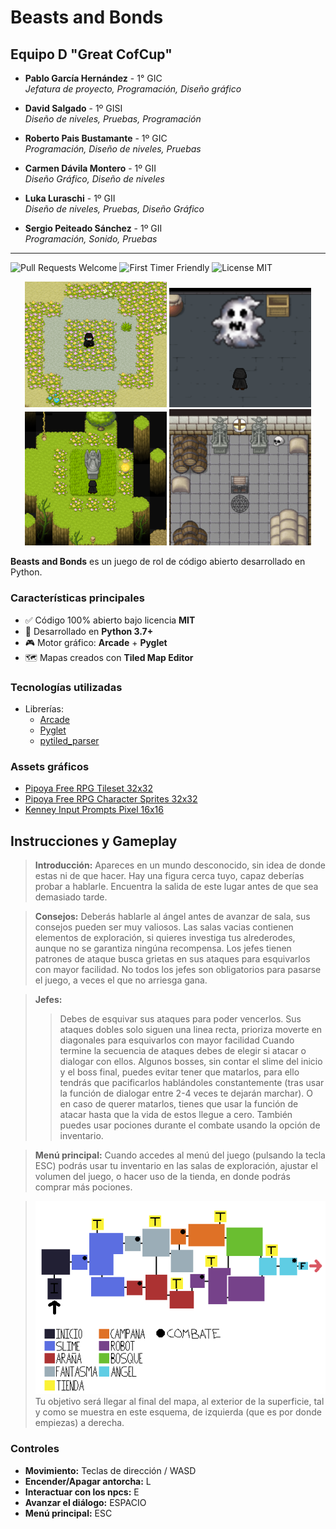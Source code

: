 # Beasts and Bonds

## Equipo D "Great CofCup"

- **Pablo García Hernández** - 1° GIC  
  _Jefatura de proyecto, Programación, Diseño gráfico_
  
- **David Salgado** - 1º GISI  
  _Diseño de niveles, Pruebas, Programación_
  
- **Roberto Pais Bustamante** - 1º GIC  
  _Programación, Diseño de niveles, Pruebas_
  
- **Carmen Dávila Montero** - 1º GII  
  _Diseño Gráfico, Diseño de niveles_
  
- **Luka Luraschi** - 1º GII  
  _Diseño de niveles, Pruebas, Diseño Gráfico_
  
- **Sergio Peiteado Sánchez** - 1º GII  
  _Programación, Sonido, Pruebas_

---

![Pull Requests Welcome](https://img.shields.io/badge/PRs-welcome-success)
![First Timer Friendly](https://img.shields.io/badge/First%20Timer-friendly-informational)
![License MIT](https://img.shields.io/badge/license-MIT-success)

<p align="center">
  <img src="/screenshot3.png" width="45%" />
  <img src="/screenshot.png" width="45%" /> 
  <br />
  <img src="/screenshot1.png" width="45%" />
  <img src="/screenshot2.png" width="45%" />
</p>

**Beasts and Bonds** es un juego de rol de código abierto desarrollado en Python.

### Características principales
- ✅ Código 100% abierto bajo licencia **MIT**
- 🐍 Desarrollado en **Python 3.7+**
- 🎮 Motor gráfico: **Arcade** + **Pyglet**
- 🗺️ Mapas creados con **Tiled Map Editor**

### Tecnologías utilizadas
- Librerías:
  - [Arcade](https://github.com/pythonarcade/arcade)
  - [Pyglet](https://github.com/pyglet/pyglet)
  - [pytiled_parser](https://github.com/pythonarcade/pytiled_parser)
  
### Assets gráficos
- [Pipoya Free RPG Tileset 32x32](https://pipoya.itch.io/pipoya-rpg-tileset-32x32)
- [Pipoya Free RPG Character Sprites 32x32](https://pipoya.itch.io/pipoya-free-rpg-character-sprites-32x32)
- [Kenney Input Prompts Pixel 16x16](https://kenney.nl/assets/input-prompts-pixel-16)

## Instrucciones y Gameplay

> **Introducción:** Apareces en un mundo desconocido, sin idea de 
> donde estas ni de que hacer. Hay una figura cerca tuyo, capaz 
> deberías probar a hablarle. Encuentra la salida de este lugar 
> antes de que sea demasiado tarde.

> **Consejos:** Deberás hablarle al ángel antes de avanzar de sala, 
> sus consejos pueden ser muy valiosos. Las salas vacias contienen 
> elementos de exploración, si quieres investiga tus alrederodes, 
> aunque no se garantiza ningúna recompensa. Los jefes tienen patrones
> de ataque busca grietas en sus ataques para esquivarlos con mayor 
> facilidad. No todos los jefes son obligatorios para pasarse el juego,
> a veces el que no arriesga gana.

> **Jefes:**
>> Debes de esquivar sus ataques para poder vencerlos.
>> Sus ataques dobles solo siguen una linea recta, prioriza 
> moverte en diagonales para esquivarlos con mayor facilidad
> Cuando termine la secuencia de ataques debes de elegir si atacar o dialogar con ellos.
>> Algunos bosses, sin contar el slime del inicio y el boss final, puedes evitar tener que matarlos,
> para ello tendrás que pacificarlos hablándoles constantemente (tras usar la función de dialogar entre
> 2-4 veces te dejarán marchar). O en caso de querer matarlos, tienes que usar la función de atacar
> hasta que la vida de estos llegue a cero.
>> También puedes usar pociones durante el combate usando la opción de inventario.

> **Menú principal:**
> Cuando accedes al menú del juego (pulsando la tecla ESC) podrás usar tu inventario en las
> salas de exploración, ajustar el volumen del juego, o hacer uso de la tienda, en donde podrás
> comprar más pociones.

> ![Mapa.png](Mapa.png)
> Tu objetivo será llegar al final del mapa, al exterior de la superficie, tal y como se muestra en este esquema, de izquierda (que es por donde empiezas) a derecha.
>
> 
### Controles
- **Movimiento:** Teclas de dirección / WASD
- **Encender/Apagar antorcha:** L
- **Interactuar con los npcs:** E
- **Avanzar el diálogo:** ESPACIO
- **Menú principal:** ESC
